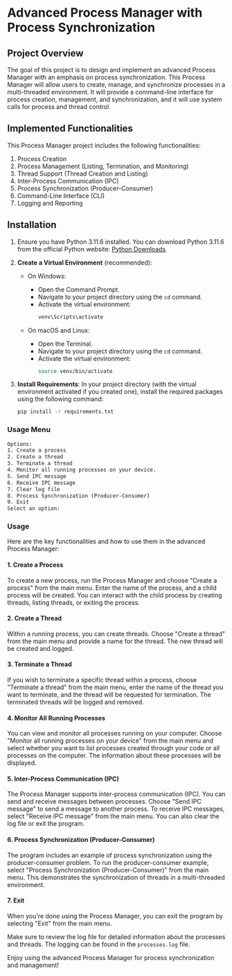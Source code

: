 # Advanced Process Manager with Process Synchronization

## Project Overview

The goal of this project is to design and implement an advanced Process Manager with an emphasis on process synchronization. This Process Manager will allow users to create, manage, and synchronize processes in a multi-threaded environment. It will provide a command-line interface for process creation, management, and synchronization, and it will use system calls for process and thread control.

## Implemented Functionalities
This Process Manager project includes the following functionalities:
1. Process Creation
2. Process Management (Listing, Termination, and Monitoring)
3. Thread Support (Thread Creation and Listing)
4. Inter-Process Communication (IPC)
5. Process Synchronization (Producer-Consumer)
6. Command-Line Interface (CLI)
7. Logging and Reporting

## Installation
1. Ensure you have Python 3.11.6 installed. You can download Python 3.11.6 from the official Python website: [Python Downloads](https://www.python.org/downloads/release/).

2. **Create a Virtual Environment** (recommended):
   - On Windows:
     - Open the Command Prompt.
     - Navigate to your project directory using the `cd` command.
     - Activate the virtual environment:
       ```bash
       venv\Scripts\activate
       ```

   - On macOS and Linux:
     - Open the Terminal.
     - Navigate to your project directory using the `cd` command.
     - Activate the virtual environment:
       ```bash
       source venv/bin/activate
       ```

3. **Install Requirements**:
   In your project directory (with the virtual environment activated if you created one), install the required packages using the following command:
   
   ```bash
   pip install -r requirements.txt

### Usage Menu

```bash
Options:
1. Create a process
2. Create a thread
3. Terminate a thread
4. Monitor all running processes on your device.
5. Send IPC message
6. Receive IPC message
7. Clear log file
8. Process Synchronization (Producer-Consumer)
9. Exit
Select an option:
```

### Usage

Here are the key functionalities and how to use them in the advanced Process Manager:

#### 1. Create a Process

To create a new process, run the Process Manager and choose "Create a process" from the main menu. Enter the name of the process, and a child process will be created. You can interact with the child process by creating threads, listing threads, or exiting the process.

#### 2. Create a Thread

Within a running process, you can create threads. Choose "Create a thread" from the main menu and provide a name for the thread. The new thread will be created and logged.

#### 3. Terminate a Thread

If you wish to terminate a specific thread within a process, choose "Terminate a thread" from the main menu, enter the name of the thread you want to terminate, and the thread will be requested for termination. The terminated threads will be logged and removed.

#### 4. Monitor All Running Processes

You can view and monitor all processes running on your computer. Choose "Monitor all running processes on your device" from the main menu and select whether you want to list processes created through your code or all processes on the computer. The information about these processes will be displayed.

#### 5. Inter-Process Communication (IPC)

The Process Manager supports inter-process communication (IPC). You can send and receive messages between processes. Choose "Send IPC message" to send a message to another process. To receive IPC messages, select "Receive IPC message" from the main menu. You can also clear the log file or exit the program.

#### 6. Process Synchronization (Producer-Consumer)

The program includes an example of process synchronization using the producer-consumer problem. To run the producer-consumer example, select "Process Synchronization (Producer-Consumer)" from the main menu. This demonstrates the synchronization of threads in a multi-threaded environment.

#### 7. Exit

When you're done using the Process Manager, you can exit the program by selecting "Exit" from the main menu.

Make sure to review the log file for detailed information about the processes and threads. The logging can be found in the `processes.log` file.

Enjoy using the advanced Process Manager for process synchronization and management!
